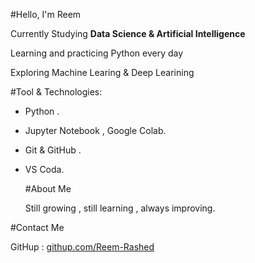 #Hello, I'm Reem 

Currently Studying **Data Science & Artificial Intelligence**

Learning and practicing Python every day 

Exploring Machine Learing & Deep Learining 

#Tool & Technologies:

- Python .

- Jupyter Notebook , Google Colab.

- Git & GitHub .
  
- VS Coda.
  
  #About Me
  
  Still growing , still learning , always improving.

#Contact Me 

GitHup : [githup.com/Reem-Rashed](https://github.com/Reem-Rashed)
